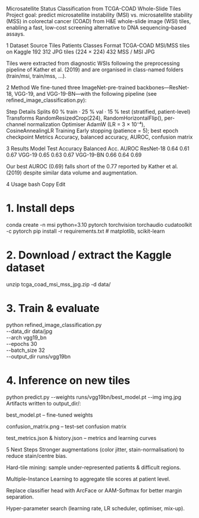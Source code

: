 Microsatellite Status Classification from TCGA-COAD Whole-Slide Tiles
Project goal: predict microsatellite instability (MSI) vs. microsatellite stability (MSS) in colorectal cancer (COAD) from H&E whole-slide image (WSI) tiles, enabling a fast, low-cost screening alternative to DNA sequencing–based assays.

1 Dataset
Source	Tiles	Patients	Classes	Format
TCGA-COAD MSI/MSS tiles on Kaggle	192 312 JPG tiles (224 × 224)	432	MSS / MSI	JPG

Tiles were extracted from diagnostic WSIs following the preprocessing pipeline of Kather et al. (2019) and are organised in class-named folders (train/msi, train/mss, …).

2 Method
We fine-tuned three ImageNet-pre-trained backbones—ResNet-18, VGG-19, and VGG-19-BN—with the following pipeline (see refined_image_classification.py):

Step	Details
Splits	60 % train · 25 % val · 15 % test (stratified, patient-level)
Transforms	RandomResizedCrop(224), RandomHorizontalFlip(), per-channel normalization
Optimiser	AdamW (LR = 3 × 10⁻⁴), CosineAnnealingLR
Training	Early stopping (patience = 5); best epoch checkpoint
Metrics	Accuracy, balanced accuracy, AUROC, confusion matrix

3 Results
Model	Test Accuracy	Balanced Acc.	AUROC
ResNet-18	0.64	0.61	0.67
VGG-19	0.65	0.63	0.67
VGG-19-BN	0.66	0.64	0.69

Our best AUROC (0.69) falls short of the 0.77 reported by Kather et al. (2019) despite similar data volume and augmentation. 

4 Usage
bash
Copy
Edit
# 1. Install deps
conda create -n msi python=3.10 pytorch torchvision torchaudio cudatoolkit -c pytorch
pip install -r requirements.txt   # matplotlib, scikit-learn

# 2. Download / extract the Kaggle dataset
unzip tcga_coad_msi_mss_jpg.zip -d data/

# 3. Train & evaluate
python refined_image_classification.py \
    --data_dir data/jpg \
    --arch vgg19_bn \
    --epochs 30 \
    --batch_size 32 \
    --output_dir runs/vgg19bn

# 4. Inference on new tiles
python predict.py --weights runs/vgg19bn/best_model.pt --img img.jpg
Artifacts written to output_dir/:

best_model.pt – fine-tuned weights

confusion_matrix.png – test-set confusion matrix

test_metrics.json & history.json – metrics and learning curves

5 Next Steps
Stronger augmentations (color jitter, stain-normalisation) to reduce stain/centre bias.

Hard-tile mining: sample under-represented patients & difficult regions.

Multiple-Instance Learning to aggregate tile scores at patient level.

Replace classifier head with ArcFace or AAM-Softmax for better margin separation.

Hyper-parameter search (learning rate, LR scheduler, optimiser, mix-up).
